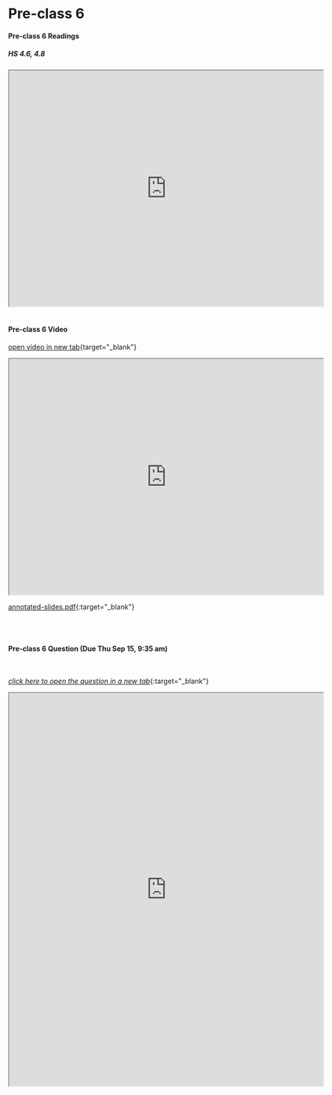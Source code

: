 # Pre-class 6

#### Pre-class 6 Readings

##### HS 4.6, 4.8
<iframe src="https://drive.google.com/file/d/1_i7iTgFjYBEslSZCB6LeDXTvOGE_oQ1A/preview" width="640" height="480" allowfullscreen>
</iframe>

<br>
<br>

#### Pre-class 6 Video

[open video in new tab](https://drive.google.com/file/d/1zQaGaeB8wFfpnKMD_W5I0KmvEJnQTJQp){target="_blank"}

<iframe src="https://drive.google.com/file/d/1zQaGaeB8wFfpnKMD_W5I0KmvEJnQTJQp/preview" width="640" height="480" frameborder="20" marginheight="0" marginwidth="0">Loading…
</iframe>

[annotated-slides.pdf](https://drive.google.com/file/d/1R4rAoKFW5V7fpyItqnh9zAY--UIvfUcc/view?usp=sharing){:target="_blank"}

<br>
<br>

#### Pre-class 6 Question (Due Thu Sep 15, 9:35 am)

<br>

[*click here to open the question in a new tab*](https://forms.gle/SpSn4mNTy86FodZS6){:target="_blank"}

<iframe src="https://docs.google.com/forms/d/e/1FAIpQLSdpUYa30f55uLpm0h-97i2cUwVWxEsv2llTTY2BGDHFNs_DOQ/viewform?embedded=true" width="640" height="800" frameborder="20" marginheight="0" marginwidth="0">Loading…
</iframe>

